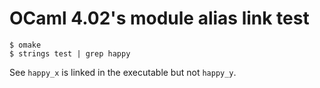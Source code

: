 OCaml 4.02's module alias link test
=======================================

```shell
$ omake
$ strings test | grep happy
```

See `happy_x` is linked in the executable but not `happy_y`.
